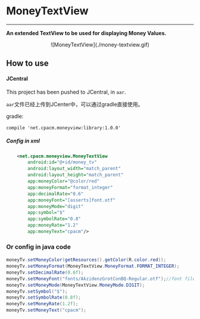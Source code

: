 # MoneyTextView

---

**An extended TextView to be used for displaying Money Values.**

<center>![MoneyTextView](./money-textview.gif)</center>

## How to use

#### JCentral

This project has been pushed to JCentral, in `aar`.

`aar`文件已经上传到JCenter中，可以通过gradle直接使用。


gradle:

```
compile 'net.cpacm.moneyview:library:1.0.0'
```


##### Config in xml

```xml
    <net.cpacm.moneyview.MoneyTextView
        android:id="@+id/money_tv"
        android:layout_width="match_parent"
        android:layout_height="match_parent"
        app:moneyColor="@color/red"
        app:moneyFormat="format_integer"
        app:decimalRate="0.6"
        app:moneyFont="[asserts]font.otf"
        app:moneyMode="digit"
        app:symbol="$"
        app:symbolRate="0.8"
        app:moneyRate="1.2"
        app:moneyText="cpacm"/>
```

### Or config in java code

```java
moneyTv.setMoneyColor(getResources().getColor(R.color.red));
moneyTv.setMoneyFormat(MoneyTextView.MoneyFormat.FORMAT_INTEGER);
moneyTv.setDecimalRate(0.6f);
moneyTv.setMoneyFont("fonts/AkzidenzGrotConBQ-Regular.otf");//font file should be put in asserts folder
moneyTv.setMoneyMode(MoneyTextView.MoneyMode.DIGIT);
moneyTv.setSymbol("$");
moneyTv.setSymbolRate(0.8f);
moneyTv.setMoneyRate(1.2f);
moneyTv.setMoneyText("cpacm");
```





